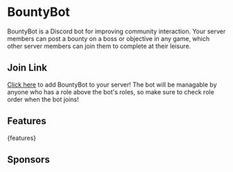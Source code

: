 # BountyBot
BountyBot is a Discord bot for improving community interaction. Your server members can post a bounty on a boss or objective in any game, which other server members can join them to complete at their leisure.

## Join Link
[Click here](https://discord.com/api/oauth2/authorize?client_id=536330483852771348&permissions=18135835404336&scope=bot%20applications.commands) to add BountyBot to your server! The bot will be managable by anyone who has a role above the bot's roles, so make sure to check role order when the bot joins!

## Features
{features}

## Sponsors
<!-- sponsors --><!-- sponsors -->
